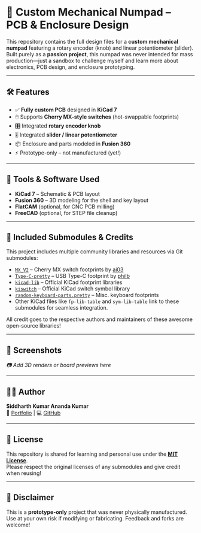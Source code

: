 # 🧮 Custom Mechanical Numpad – PCB & Enclosure Design

This repository contains the full design files for a **custom mechanical numpad** featuring a rotary encoder (knob) and linear potentiometer (slider). Built purely as a **passion project**, this numpad was never intended for mass production—just a sandbox to challenge myself and learn more about electronics, PCB design, and enclosure prototyping.

---

## 🛠️ Features

- ✅ **Fully custom PCB** designed in **KiCad 7**
- 🖱️ Supports **Cherry MX-style switches** (hot-swappable footprints)
- 🎛️ Integrated **rotary encoder knob**
- 🎚️ Integrated **slider / linear potentiometer**
- 📦 Enclosure and parts modeled in **Fusion 360**
- ⚡ Prototype-only – not manufactured (yet!)

---

## 🧩 Tools & Software Used

- **KiCad 7** – Schematic & PCB layout
- **Fusion 360** – 3D modeling for the shell and key layout
- **FlatCAM** (optional, for CNC PCB milling)
- **FreeCAD** (optional, for STEP file cleanup)

---

## 🧷 Included Submodules & Credits

This project includes multiple community libraries and resources via Git submodules:

- [`MX_V2`](https://github.com/ai03-2725/MX_Alps_Hybrid) – Cherry MX switch footprints by [ai03](https://github.com/ai03-2725)
- [`Type-C-pretty`](https://github.com/philb/Type-C.pretty) – USB Type-C footprint by [philb](https://github.com/philb)
- [`kicad-lib`](https://github.com/kicad/kicad-footprints) – Official KiCad footprint libraries
- [`kiswitch`](https://github.com/kicad/kicad-symbols) – Official KiCad switch symbol library
- [`random-keyboard-parts.pretty`](https://github.com/digistump/random-keyboard-parts.pretty) – Misc. keyboard footprints
- Other KiCad files like `fp-lib-table` and `sym-lib-table` link to these submodules for seamless integration.

All credit goes to the respective authors and maintainers of these awesome open-source libraries!

---

## 📸 Screenshots

_📷 Add 3D renders or board previews here_

---

## 👨‍🔧 Author

**Siddharth Kumar Ananda Kumar**  
🔗 [Portfolio](https://linkedin.com/in/sidkak) | 💻 [GitHub](https://github.com/Steelbot2803)

---

## 📜 License

This repository is shared for learning and personal use under the [**MIT License**](LICENSE).  
Please respect the original licenses of any submodules and give credit when reusing!

---

## 🙌 Disclaimer

This is a **prototype-only** project that was never physically manufactured.  
Use at your own risk if modifying or fabricating. Feedback and forks are welcome!
